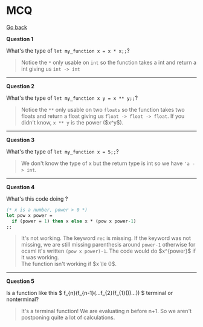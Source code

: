 # MCQ

[Go back](..)

**Question 1**

What's the type of ``let my_function x = x * x;;``?

<blockquote class="spoiler">
Notice the <code>*</code> only usable on <code>int</code>
so the function takes a int and return a int
giving us <code>int -> int</code>
</blockquote>

<hr class="sl">

**Question 2**

What's the type of ``let my_function x y = x ** y;;``?

<blockquote class="spoiler">
Notice the <code>**</code> only usable on two <code>floats</code>
so the function takes two floats and return a float
giving us <code>float -> float -> float</code>. If you didn't
know, <code>x ** y</code> is the power ($x^y$).
</blockquote>

<hr class="sr">

**Question 3**

What's the type of ``let my_function x = 5;;``?

<blockquote class="spoiler">
We don't know the type of x but the return type is
int so we have <code>'a -> int</code>.
</blockquote>

<hr class="sl">

**Question 4**

What's this code doing ?
```ocaml
(* x is a number, power > 0 *)
let pow x power = 
  if (power = 1) then x else x * (pow x power-1)
;;
```
<blockquote class="spoiler">
It's not working. The keyword <code>rec</code>
is missing. If the keyword was not missing, we are still
missing parenthesis around <code>power-1</code>
otherwise for ocaml it's written <code>(pow x power)-1</code>.
The code would do $x^{power}$ if it was
working.
<br>
The function isn't working if $x \le 0$.
</blockquote>

<hr class="sl">

**Question 5**

<p>
Is a function like this $
f_{n}(f_{n-1}(...f_{2}(f_{1}())...))
$ terminal or nonterminal?
</p>

<blockquote class="spoiler">
It's a terminal function! We are evaluating n before n+1.
So we aren't postponing quite a lot of calculations.
</blockquote>
